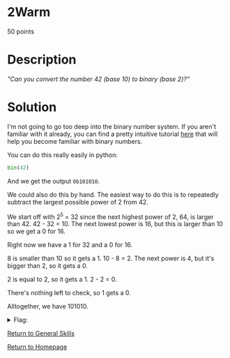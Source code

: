 # 2Warm
50 points

# Description
*"Can you convert the number 42 (base 10) to binary (base 2)?"*

# Solution
I'm not going to go too deep into the binary number system. If you aren't familiar with it already, you can find a pretty intuitive tutorial [here](https://www.mathsisfun.com/binary-number-system.html) that will help you become familiar with binary numbers.

You can do this really easily in python:
```python
bin(42)
```
And we get the output `0b101010`.

We could also do this by hand. The easiest way to do this is to repeatedly subtract the largest possible power of 2 from 42. 

We start off with 2<sup>5</sup> = 32 since the next highest power of 2, 64, is larger than 42. 42 - 32 = 10. The next lowest power is 16, but this 
is larger than 10 so we get a 0 for 16.

Right now we have a 1 for 32 and a 0 for 16. 

8 is smaller than 10 so it gets a 1. 10 - 8 = 2. The next power is 4, but it's bigger than 2, so it gets a 0. 

2 is equal to 2, so it gets a 1. 2 - 2 = 0. 

There's nothing left to check, so 1 gets a 0.

Alltogether, we have 101010.

<details>
  <summary>Flag:</summary>
  picoCTF{101010}
</details>

[Return to General Skills](https://github.com/sdvickers98/picoCTF-2019-Walkthrough/blob/master/general_skills/%230%20-%20General%20Skills%20Homepage.md)

[Return to Homepage](https://github.com/sdvickers98/picoCTF-2019-Walkthrough)
